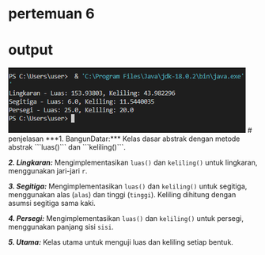 # pertemuan 6
# output
<img src= "https://github.com/rasyafakhri/pert6/blob/main/pertemuan%206/output.png">
# penjelasan
***1. BangunDatar:*** Kelas dasar abstrak dengan metode abstrak ```luas()``` dan ```keliling()```.

***2. Lingkaran:*** Mengimplementasikan ```luas()``` dan ```keliling()``` untuk lingkaran, menggunakan jari-jari ```r```.

***3. Segitiga:*** Mengimplementasikan ```luas()``` dan ```keliling()``` untuk segitiga, menggunakan alas (```alas```) dan tinggi (```tinggi```). Keliling dihitung dengan asumsi segitiga sama kaki.

***4. Persegi:*** Mengimplementasikan ```luas()``` dan ```keliling()``` untuk persegi, menggunakan panjang sisi ```sisi```.

***5. Utama:*** Kelas utama untuk menguji luas dan keliling setiap bentuk.
